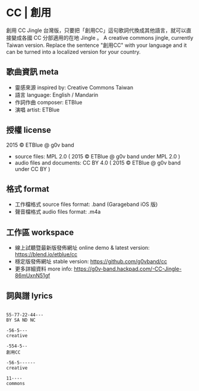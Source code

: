 # CC | 創用

創用 CC Jingle 台灣版，只要把「創用CC」這句歌詞代換成其他語言，就可以直接變成各國 CC 分部適用的在地 Jingle 。 A creative commons jingle, currently Taiwan version. Replace the sentence "創用CC" with your language and it can be turned into a localized version for your country.


## 歌曲資訊 meta

- 靈感來源 inspired by: Creative Commons Taiwan
- 語言 language: English / Mandarin
- 作詞作曲 composer: ETBlue
- 演唱 artist: ETBlue


## 授權 license

2015 © ETBlue @ g0v band

- source files: MPL 2.0 ( 2015 © ETBlue @ g0v band under MPL 2.0 )
- audio files and documents: CC BY 4.0 ( 2015 © ETBlue @ g0v band under CC BY )


## 格式 format

- 工作檔格式 source files format: .band (Garageband iOS 版)
- 聲音檔格式 audio files format: .m4a


## 工作區 workspace

- 線上試聽暨最新版發佈網址 online demo & latest version: https://blend.io/etblue/cc
- 穩定版發佈網址 stable version: https://github.com/g0vband/cc
- 更多詳細資料 more info: https://g0v-band.hackpad.com/-CC-Jingle-86mUxnN51gf


## 詞與譜 lyrics

```

55-77-22-44---
BY SA ND NC

-56-5---
creative

-554-5--
創用CC

-56-5------
creative

11----
commons


